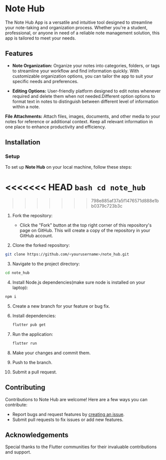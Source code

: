 # Note Hub

The Note Hub App is a versatile and intuitive tool designed to streamline your note-taking and organization process. Whether you're a student, professional, or anyone in need of a reliable note management solution, this app is tailored to meet your needs.

## Features

- **Note Organization:** Organize your notes into categories, folders, or tags to streamline your workflow and find information quickly. With customizable organization options, you can tailor the app to suit your specific needs and preferences.
  
- **Editing Options:** User-friendly platform designed to edit notes whenever required and delete them when not needed.Different option options to format text in notes to distinguish between different level of information within a note.

**File Attachments:** Attach files, images, documents, and other media to your notes for reference or additional context. Keep all relevant information in one place to enhance productivity and efficiency.


## Installation

### Setup

To set up **Note Hub** on your local machine, follow these steps:


<<<<<<< HEAD
    ```bash
    cd note_hub
    ```
=======
>>>>>>> 798e885af37a5f1476571d888e1bb0379c723b3c

1. Fork the repository:
   - Click the "Fork" button at the top right corner of this repository's page on GitHub. This will create a copy of the repository in your GitHub account.

2. Clone the forked repository:

```bash
git clone https://github.com/<yourusername>/note_hub.git
```

3. Navigate to the project directory:
```bash
cd note_hub
```


4. Install Node.js dependencies(make sure node is installed on your laptop):
```bash
npm i
```
5.  Create a new branch for your feature or bug fix.

6. Install dependencies:

    ```bash
    flutter pub get
    ```

7. Run the application:

    ```bash
    flutter run
    ```

8. Make your changes and commit them.
9. Push to the branch.
10. Submit a pull request.

## Contributing

Contributions to Note Hub are welcome! Here are a few ways you can contribute:

- Report bugs and request features by [creating an issue](https://github.com/OPCODE-Open-Spring-Fest/note_hub/issues).
- Submit pull requests to fix issues or add new features.


## Acknowledgements

Special thanks to the Flutter communities for their invaluable contributions and support.